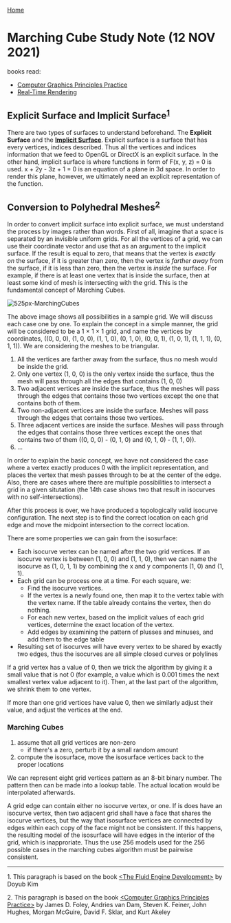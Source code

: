[Home](../README.md)
# Marching Cube Study Note (12 NOV 2021)

books read:
* [Computer Graphics Principles Practice](https://en.wikipedia.org/wiki/Computer_Graphics:_Principles_and_Practice)
* [Real-Time Rendering](https://www.realtimerendering.com/)

## Explicit Surface and Implicit Surface<sup>[1](#footnote_1)</sup>

There are two types of surfaces to understand beforehand. The **Explicit Surface** and the **[Implicit Surface](https://en.wikipedia.org/wiki/Implicit_surface)**. Explicit surface is a surface that has every vertices, indices described. Thus all the vertices and indices information that we feed to OpenGL or DirectX is an explicit surface. In the other hand, implicit surface is where functions in form of F(x, y, z) = 0 is used. x + 2y - 3z + 1 = 0 is an equation of a plane in 3d space. In order to render this plane, however, we ultimately need an explicit representation of the function.

## Conversion to Polyhedral Meshes<sup>[2](#footnote_2)</sup>

In order to convert implicit surface into explicit surface, we must understand the process by images rather than words. First of all, imagine that a space is separated by an invisible uniform grids. For all the vertices of a grid, we can use their coordinate vector and use that as an argument to the implicit surface. If the result is equal to zero, that means that the vertex is *exactly on* the surface, if it is greater than zero, then the vertex is *farther away* from the surface, if it is less than zero, then the vertex is *inside* the surface. For example, if there is at least one vertex that is inside the surface, then at least some kind of mesh is intersecting with the grid. This is the fundamental concept of Marching Cubes.

![525px-MarchingCubes](https://upload.wikimedia.org/wikipedia/commons/thumb/a/a7/MarchingCubes.svg/525px-MarchingCubes.svg.png)

The above image shows all possibilities in a sample grid. We will discuss each case one by one. To explain the concept in a simple manner, the grid will be considered to be a 1 × 1 × 1 grid, and name the vertices by coordinates, ((0, 0, 0), (1, 0, 0), (1, 1, 0), (0, 1, 0), (0, 0, 1), (1, 0, 1), (1, 1, 1), (0, 1, 1)). We are considering the meshes to be triangular.

1. All the vertices are farther away from the surface, thus no mesh would be inside the grid.
2. Only one vertex (1, 0, 0) is the only vertex inside the surface, thus the mesh will pass through all the edges that contains (1, 0, 0)
3. Two adjacent vertices are inside the surface, thus the meshes will pass through the edges that contains those two vertices except the one that contains both of them.
4. Two non-adjacent vertices are inside the surface. Meshes will pass through the edges that contains those two vertices.
5. Three adjacent vertices are inside the surface. Meshes will pass through the edges that contains those three vertices except the ones that contains two of them ((0, 0, 0) - (0, 1, 0) and (0, 1, 0) - (1, 1, 0)).
6. ...

In order to explain the basic concept, we have not considered the case where a vertex exactly produces 0 with the implicit representation, and places the vertex that mesh passes through to be at the center of the edge. Also, there are cases where there are multiple possibilities to intersect a grid in a given situtation (the 14th case shows two that result in isocurves with no self-intersections).

After this process is over, we have produced a topologically valid isocurve configuration. The next step is to find the correct location on each grid edge and move the midpoint intersection to the correct location.

There are some properties we can gain from the isosurface:
* Each isocurve vertex can be named after the two grid vertices. If an isocurve vertex is between (1, 0, 0) and (1, 1, 0), then we can name the isocurve as (1, 0, 1, 1) by combining the x and y components (1, 0) and (1, 1).
* Each grid can be process one at a time. For each square, we:
    * Find the isocurve vertices.
    * If the vertex is a newly found one, then map it to the vertex table with the vertex name. If the table already contains the vertex, then do nothing.
    * For each new vertex, based on the implicit values of each grid vertices, determine the exact location of the vertex.
    * Add edges by examining the pattern of plusses and minuses, and add them to the edge table
* Resulting set of isocurves will have every vertex to be shared by exactly two edges, thus the isocurves are all simple closed curves or polylines

If a grid vertex has a value of 0, then we trick the algorithm by giving it a small value that is not 0 (for example, a value which is 0.001 times the next smallest vertex value adjacent to it). Then, at the last part of the algorithm, we shrink them to one vertex.

If more than one grid vertices have value 0, then we similarly adjust their value, and adjust the vertices at the end.

### Marching Cubes

1. assume that all grid vertices are non-zero
    * if there's a zero, perturb it by a small random amount
3. compute the isosurface, move the isosurface vertices back to the proper locations

We can represent eight grid vertices pattern as an 8-bit binary number. The pattern then can be made into a lookup table. The actual location would be interpolated afterwards.

A grid edge can contain either no isocurve vertex, or one. If is does have an isocurve vertex, then two adjacent grid shall have a face that shares the isocurve vertices, but the way that isosurface vertices are connected by edges within each copy of the face might not be consistent. If this happens, the resulting model of the isosurface will have edges in the interior of the grid, which is inapproriate. Thus the use 256 models used for the 256 possible cases in the marching cubes algorithm must be pairwise consistent.

---

<div id="footnote_1">
<p>1. This paragraph is based on the book <a href="https://fluidenginedevelopment.org/">&lt;The Fluid Engine Development></a> by Doyub Kim</p>
</div>
<div id="footnote_2">
<p>2. This paragraph is based on the book <a href="https://en.wikipedia.org/wiki/Computer_Graphics:_Principles_and_Practice">&lt;Computer Graphics Principles Practice></a> by James D. Foley, Andries van Dam, Steven K. Feiner, John Hughes, Morgan McGuire, David F. Sklar, and Kurt Akeley</p></div>